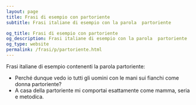 ```yaml
---
layout: page
title: Frasi di esempio con partoriente 
subtitle: Frasi italiane di esempio con la parola  partoriente

og_title: Frasi di esempio con partoriente 
og_description: Frasi italiane di esempio con la parola  partoriente
og_type: website
permalink: /frasi/p/partoriente.html
---
```


Frasi italiane di esempio contenenti la parola partoriente:


- Perché dunque vedo io tutti gli uomini con le mani sui fianchi come donna partoriente?
- A casa della partoriente mi comportai esattamente come mamma, seria e metodica.
